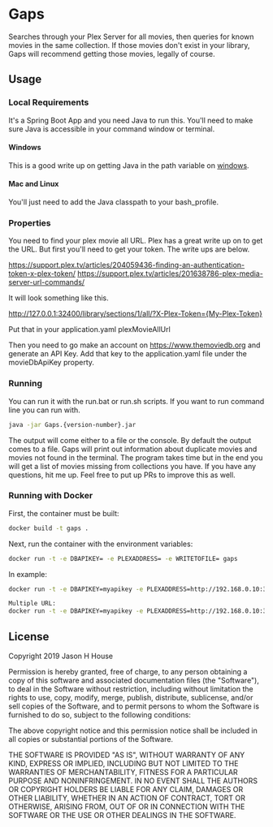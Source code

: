 # Gaps
Searches through your Plex Server for all movies, then queries for known movies in the same collection. If those movies don't exist in your library, Gaps will recommend getting those movies, legally of course.

## Usage
### Local Requirements

It's a Spring Boot App and you need Java to run this. You'll need to make sure Java is accessible in your command window or terminal. 

#### Windows 
This is a good write up on getting Java in the path variable on [windows](https://javatutorial.net/set-java-home-windows-10). 

#### Mac and Linux
You'll just need to add the Java classpath to your bash_profile.

### Properties
You need to find your plex movie all URL. Plex has a great write up on to get the URL. But first you'll need to get your token. The write ups are below.

https://support.plex.tv/articles/204059436-finding-an-authentication-token-x-plex-token/
https://support.plex.tv/articles/201638786-plex-media-server-url-commands/

It will look something like this.

http://127.0.0.1:32400/library/sections/1/all/?X-Plex-Token={My-Plex-Token}

Put that in your application.yaml plexMovieAllUrl

Then you need to go make an account on https://www.themoviedb.org and generate an API Key. Add that key to the application.yaml file under the movieDbApiKey property.

### Running

You can run it with the run.bat or run.sh scripts. If you want to run command line you can run with. 
```bash
java -jar Gaps.{version-number}.jar
```
The output will come either to a file or the console. By default the output comes to a file. Gaps will print out information about duplicate movies and movies not found in the terminal. The program takes time but in the end you will get a list of movies missing from collections you have. If you have any questions, hit me up. Feel free to put up PRs to improve this as well.

### Running with Docker

First, the container must be built:

```bash
docker build -t gaps .
```

Next, run the container with the environment variables:

```bash
docker run -t -e DBAPIKEY= -e PLEXADDRESS= -e WRITETOFILE= gaps  
```

In example:

```bash
docker run -t -e DBAPIKEY=myapikey -e PLEXADDRESS=http://192.168.0.10:32400/library/sections/1/all/?X-Plex-Token=plextoken -e WRITETOFILE=true gaps

Multiple URL:
docker run -t -e DBAPIKEY=myapikey -e PLEXADDRESS=http://192.168.0.10:32400/library/sections/1/all/?X-Plex-Token=plextoken,http://192.168.0.10:32400/library/sections/2/all/?X-Plex-Token=plextoken  -e WRITETOFILE=true gaps
```

## License
Copyright 2019 Jason H House

Permission is hereby granted, free of charge, to any person obtaining a copy of this software and associated documentation files (the "Software"), to deal in the Software without restriction, including without limitation the rights to use, copy, modify, merge, publish, distribute, sublicense, and/or sell copies of the Software, and to permit persons to whom the Software is furnished to do so, subject to the following conditions:

The above copyright notice and this permission notice shall be included in all copies or substantial portions of the Software.

THE SOFTWARE IS PROVIDED "AS IS", WITHOUT WARRANTY OF ANY KIND, EXPRESS OR IMPLIED, INCLUDING BUT NOT LIMITED TO THE WARRANTIES OF MERCHANTABILITY, FITNESS FOR A PARTICULAR PURPOSE AND NONINFRINGEMENT. IN NO EVENT SHALL THE AUTHORS OR COPYRIGHT HOLDERS BE LIABLE FOR ANY CLAIM, DAMAGES OR OTHER LIABILITY, WHETHER IN AN ACTION OF CONTRACT, TORT OR OTHERWISE, ARISING FROM, OUT OF OR IN CONNECTION WITH THE SOFTWARE OR THE USE OR OTHER DEALINGS IN THE SOFTWARE.

